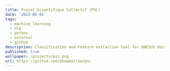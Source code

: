 ```yaml
---
title: Projet Scientifique Collectif (PSC)
date: '2023-05-01'
tags:
  - machine learning
  - nlp
  - python
  - external
  - github
description: Classification and Feature extraction tool for UNESCO documents, Focus on explainability and unsupervised learning
published: true
wallpaper: /projects/psc.png
url: https://github.com/Shaamallow/psc
---
```

